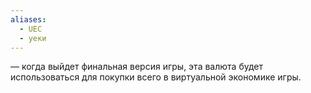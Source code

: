 ```yaml
---
aliases:
  - UEC
  - уеки
---
```

— когда выйдет финальная версия игры, эта валюта будет использоваться для покупки всего в виртуальной экономике игры. 